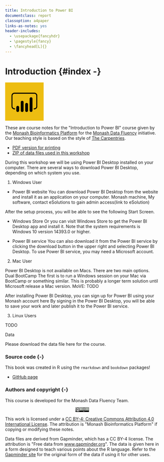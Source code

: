 ```yaml
---
title: Introduction to Power BI
documentclass: report
classoption: a4paper
links-as-notes: yes
header-includes:
  - \usepackage{fancyhdr}
  - \pagestyle{fancy}
  - \fancyhead[L]{}  
---
```


# Introduction {#index -}



<img src="figures/powerbi.png" width="25%" style="display: block; margin: auto auto auto 0;" />

These are course notes for the "Introduction to Power BI" course given by the [Monash Bioinformatics Platform](https://www.monash.edu/researchinfrastructure/bioinformatics) for the [Monash Data Fluency](https://monashdatafluency.github.io/) initiative. Our teaching style is based on the style of [The Carpentries](https://carpentries.org/). 

* [PDF version for printing](https://monashdatafluency.github.io/powerbi/powerbi-intro.pdf)
* [ZIP of data files used in this workshop](https://monashdatafluency.github.io/powerbi-intro/powerbi-files.zip)

During this workshop we will be using Power BI Desktop installed on your computer. There are several ways to download Power BI Desktop, depending on which system you use.

1. Windows User
* Power BI website
You can download Power BI Desktop from the website and install it as an application on your computer. Monash machine, My software, contact eSolutions to gain admin access(link to eSolution)

After the setup process, you will be able to see the following Start Screen. 

* Windows Store
Or you can visit Windows Store to get the Power BI Desktop app and install it. Note that the system requirements is Windows 10 version 14393.0 or higher.


* Power BI service
You can also download it from the Power BI service by clicking the download button in the upper right and selecting Power BI Desktop. To use Power BI service, you may need a Microsoft account.


2. Mac User

Power BI Desktop is not available on Macs. There are two main options.
Dual BootCamp
The first is to run a Windows session on your Mac via BootCamp or something similar. This is probably a longer term solution until Microsoft release a Mac version.
MoVE: TODO

After installing Power BI Desktop, you can sign up for Power BI using your Monash account here By signing in the Power BI Desktop, you will be able to save your work and later publish it to the Power BI service.

3. Linux Users

TODO

Data

Please download the data file here for the course.


### Source code {-}

This book was created in R using the `rmarkdown` and `bookdown` packages!

* [GitHub page](https://github.com/MonashDataFluency/Power_BI)

### Authors and copyright {-}

This course is developed for the Monash Data Fluency Team.

<img src="figures/CC-BY.png" width="44" style="display: block; margin: auto;" />

This work is licensed under a [CC BY-4: Creative Commons Attribution 4.0 International License](http://creativecommons.org/licenses/by/4.0/). The attribution is "Monash Bioinformatics Platform" if copying or modifying these notes.

Data files are derived from Gapminder, which has a CC BY-4 license. The attribution is "Free data from www.gapminder.org". The data is given here in a form designed to teach various points about the R language. Refer to the [Gapminder site](https://www.gapminder.org) for the original form of the data if using it for other uses.
